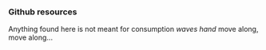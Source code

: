 ### Github resources ###
Anything found here is not meant for consumption *waves hand* move along, move along... 
